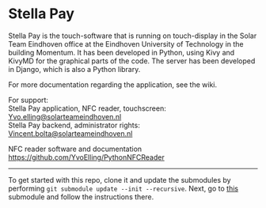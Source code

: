 # Stella Pay

Stella Pay is the touch-software that is running on touch-display in the Solar Team Eindhoven office at the Eindhoven University of Technology in the building Momentum. It has been developed in Python, using Kivy and KivyMD for the graphical parts of the code. The server has been developed in Django, which is also a Python library. 

For more documentation regarding the application, see the wiki.

For support:  
Stella Pay application, NFC reader, touchscreen:  Yvo.elling@solarteameindhoven.nl  
Stella Pay backend, administrator rights: Vincent.bolta@solarteameindhoven.nl

NFC reader software and documentation  
https://github.com/YvoElling/PythonNFCReader


-------------------
To get started with this repo, clone it and update the submodules by performing `git submodule update --init --recursive`. Next, go to [this](https://github.com/YvoElling/PythonNFCReader) submodule and follow the instructions there.
